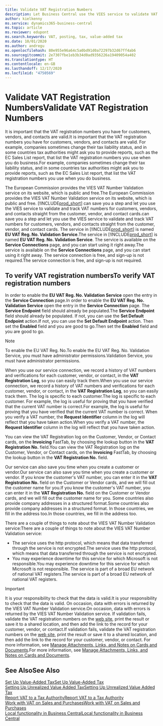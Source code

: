 ```yaml
---
title: Validate VAT Registration Numbers
description: Let Business Central use the VIES service to validate VAT registration numbers for you automatically.
author: kielkenny
ms.service: dynamics365-business-central
ms.topic: article
ms.reviewer: edupont
ms.search.keywords: VAT, posting, tax, value-added tax
ms.date: 10/01/2020
ms.author: andregu
ms.openlocfilehash: 80e955e96a64c5a0bd91d0a72297b32d67ff4ab6
ms.sourcegitcommit: 2e7307fbe1eb3b34d0ad9356226a19409054a402
ms.translationtype: HT
ms.contentlocale: en-GB
ms.lasthandoff: 12/17/2020
ms.locfileid: "4750569"
---
```

# <a name="validate-vat-registration-numbers"></a><span data-ttu-id="45a94-103">Validate VAT Registration Numbers</span><span class="sxs-lookup"><span data-stu-id="45a94-103">Validate VAT Registration Numbers</span></span>

<span data-ttu-id="45a94-104">It is important that the VAT registration numbers you have for customers, vendors, and contacts are valid.</span><span class="sxs-lookup"><span data-stu-id="45a94-104">It is important that the VAT registration numbers you have for customers, vendors, and contacts are valid.</span></span> <span data-ttu-id="45a94-105">For example, companies sometimes change their tax liability status, and in some countries tax authorities might ask you to provide reports, such as the EC Sales List report, that list the VAT registration numbers you use when you do business.</span><span class="sxs-lookup"><span data-stu-id="45a94-105">For example, companies sometimes change their tax liability status, and in some countries tax authorities might ask you to provide reports, such as the EC Sales List report, that list the VAT registration numbers you use when you do business.</span></span>

<span data-ttu-id="45a94-106">The European Commission provides the VIES VAT Number Validation service on its website, which is public and free.</span><span class="sxs-lookup"><span data-stu-id="45a94-106">The European Commission provides the VIES VAT Number Validation service on its website, which is public and free.</span></span> [!INCLUDE[prod_short](includes/prod_short.md)] <span data-ttu-id="45a94-107">can save you a step and let you use the VIES service to validate and track VAT numbers for customers, vendors, and contacts straight from the customer, vendor, and contact cards.</span><span class="sxs-lookup"><span data-stu-id="45a94-107">can save you a step and let you use the VIES service to validate and track VAT numbers for customers, vendors, and contacts straight from the customer, vendor, and contact cards.</span></span> <span data-ttu-id="45a94-108">The service in [!INCLUDE[prod_short](includes/prod_short.md)] is named **EU VAT Reg. No. Validation Service**.</span><span class="sxs-lookup"><span data-stu-id="45a94-108">The service in [!INCLUDE[prod_short](includes/prod_short.md)] is named **EU VAT Reg. No. Validation Service**.</span></span> <span data-ttu-id="45a94-109">The service is available on the **Service Connections** page, and you can start using it right away.</span><span class="sxs-lookup"><span data-stu-id="45a94-109">The service is available on the **Service Connections** page, and you can start using it right away.</span></span> <span data-ttu-id="45a94-110">The service connection is free, and sign-up is not required.</span><span class="sxs-lookup"><span data-stu-id="45a94-110">The service connection is free, and sign-up is not required.</span></span>

## <a name="to-verify-vat-registration-numbers"></a><span data-ttu-id="45a94-111">To verify VAT registration numbers</span><span class="sxs-lookup"><span data-stu-id="45a94-111">To verify VAT registration numbers</span></span>

<span data-ttu-id="45a94-112">In order to enable the **EU VAT Reg. No. Validation Service** open the entry in the **Service Connection** page.</span><span class="sxs-lookup"><span data-stu-id="45a94-112">In order to enable the **EU VAT Reg. No. Validation Service** open the entry in the **Service Connection** page.</span></span> <span data-ttu-id="45a94-113">The **Service Endpoint** field should already be populated.</span><span class="sxs-lookup"><span data-stu-id="45a94-113">The **Service Endpoint** field should already be populated.</span></span> <span data-ttu-id="45a94-114">If not, you can use the **Set Default Endpoint** action.</span><span class="sxs-lookup"><span data-stu-id="45a94-114">If not, you can use the **Set Default Endpoint** action.</span></span> <span data-ttu-id="45a94-115">Then set the **Enabled** field and you are good to go.</span><span class="sxs-lookup"><span data-stu-id="45a94-115">Then set the **Enabled** field and you are good to go.</span></span>

> [!NOTE]
> <span data-ttu-id="45a94-116">To enable the EU VAT Reg. No.</span><span class="sxs-lookup"><span data-stu-id="45a94-116">To enable the EU VAT Reg. No.</span></span> <span data-ttu-id="45a94-117">Validation Service, you must have administrator permissions.</span><span class="sxs-lookup"><span data-stu-id="45a94-117">Validation Service, you must have administrator permissions.</span></span>

<span data-ttu-id="45a94-118">When you use our service connection, we record a history of VAT numbers and verifications for each customer, vendor, or contact, in the **VAT Registration Log**, so you can easily track them.</span><span class="sxs-lookup"><span data-stu-id="45a94-118">When you use our service connection, we record a history of VAT numbers and verifications for each customer, vendor, or contact, in the **VAT Registration Log**, so you can easily track them.</span></span> <span data-ttu-id="45a94-119">The log is specific to each customer.</span><span class="sxs-lookup"><span data-stu-id="45a94-119">The log is specific to each customer.</span></span> <span data-ttu-id="45a94-120">For example, the log is useful for proving that you have verified that the current VAT number is correct.</span><span class="sxs-lookup"><span data-stu-id="45a94-120">For example, the log is useful for proving that you have verified that the current VAT number is correct.</span></span> <span data-ttu-id="45a94-121">When you verify a VAT number, the **Request Identifier** column in the log will reflect that you have taken action.</span><span class="sxs-lookup"><span data-stu-id="45a94-121">When you verify a VAT number, the **Request Identifier** column in the log will reflect that you have taken action.</span></span>

<span data-ttu-id="45a94-122">You can view the VAT Registration log on the Customer, Vendor, or Contact cards, on the **Invoicing** FastTab, by choosing the lookup button in the **VAT Registration No.** field.</span><span class="sxs-lookup"><span data-stu-id="45a94-122">You can view the VAT Registration log on the Customer, Vendor, or Contact cards, on the **Invoicing** FastTab, by choosing the lookup button in the **VAT Registration No.** field.</span></span>  

<span data-ttu-id="45a94-123">Our service can also save you time when you create a customer or vendor.</span><span class="sxs-lookup"><span data-stu-id="45a94-123">Our service can also save you time when you create a customer or vendor.</span></span> <span data-ttu-id="45a94-124">If you know the customer's VAT number, you can enter it in the **VAT Registration No.** field on the Customer or Vendor cards, and we will fill out the customer name for you.</span><span class="sxs-lookup"><span data-stu-id="45a94-124">If you know the customer's VAT number, you can enter it in the **VAT Registration No.** field on the Customer or Vendor cards, and we will fill out the customer name for you.</span></span> <span data-ttu-id="45a94-125">Some countries also provide company addresses in a structured format.</span><span class="sxs-lookup"><span data-stu-id="45a94-125">Some countries also provide company addresses in a structured format.</span></span> <span data-ttu-id="45a94-126">In those countries, we fill in the address too.</span><span class="sxs-lookup"><span data-stu-id="45a94-126">In those countries, we fill in the address too.</span></span>  

<span data-ttu-id="45a94-127">There are a couple of things to note about the VIES VAT Number Validation service:</span><span class="sxs-lookup"><span data-stu-id="45a94-127">There are a couple of things to note about the VIES VAT Number Validation service:</span></span>

* <span data-ttu-id="45a94-128">The service uses the http protocol, which means that data transferred through the service is not encrypted.</span><span class="sxs-lookup"><span data-stu-id="45a94-128">The service uses the http protocol, which means that data transferred through the service is not encrypted.</span></span>  
* <span data-ttu-id="45a94-129">You may experience downtime for this service for which Microsoft is not responsible.</span><span class="sxs-lookup"><span data-stu-id="45a94-129">You may experience downtime for this service for which Microsoft is not responsible.</span></span> <span data-ttu-id="45a94-130">The service is part of a broad EU network of national VAT registers.</span><span class="sxs-lookup"><span data-stu-id="45a94-130">The service is part of a broad EU network of national VAT registers.</span></span>

> [!IMPORTANT]
> <span data-ttu-id="45a94-131">It is your responsibility to check that the data is valid.</span><span class="sxs-lookup"><span data-stu-id="45a94-131">It is your responsibility to check that the data is valid.</span></span> <span data-ttu-id="45a94-132">On occasion, data with errors is returned by the VIES VAT Number Validation service.</span><span class="sxs-lookup"><span data-stu-id="45a94-132">On occasion, data with errors is returned by the VIES VAT Number Validation service.</span></span> <span data-ttu-id="45a94-133">If validation fails, validate the VAT registration numbers on the [web site](https://ec.europa.eu/taxation_customs/vies/), print the result or save it to a shared location, and then add the link to the record for your customer, vendor, or contact.</span><span class="sxs-lookup"><span data-stu-id="45a94-133">If validation fails, validate the VAT registration numbers on the [web site](https://ec.europa.eu/taxation_customs/vies/), print the result or save it to a shared location, and then add the link to the record for your customer, vendor, or contact.</span></span> <span data-ttu-id="45a94-134">For more information, see [Manage Attachments, Links, and Notes on Cards and Documents](ui-how-add-link-to-record.md).</span><span class="sxs-lookup"><span data-stu-id="45a94-134">For more information, see [Manage Attachments, Links, and Notes on Cards and Documents](ui-how-add-link-to-record.md).</span></span>

## <a name="see-also"></a><span data-ttu-id="45a94-135">See Also</span><span class="sxs-lookup"><span data-stu-id="45a94-135">See Also</span></span>

[<span data-ttu-id="45a94-136">Set Up Value-Added Tax</span><span class="sxs-lookup"><span data-stu-id="45a94-136">Set Up Value-Added Tax</span></span>](finance-setup-vat.md)  
[<span data-ttu-id="45a94-137">Setting Up Unrealized Value Added Tax</span><span class="sxs-lookup"><span data-stu-id="45a94-137">Setting Up Unrealized Value Added Tax</span></span>](finance-setup-unrealized-vat.md)  
[<span data-ttu-id="45a94-138">Report VAT to a Tax Authority</span><span class="sxs-lookup"><span data-stu-id="45a94-138">Report VAT to a Tax Authority</span></span>](finance-how-report-vat.md)  
[<span data-ttu-id="45a94-139">Work with VAT on Sales and Purchases</span><span class="sxs-lookup"><span data-stu-id="45a94-139">Work with VAT on Sales and Purchases</span></span>](finance-work-with-vat.md)  
[<span data-ttu-id="45a94-140">Local functionality in Business Central</span><span class="sxs-lookup"><span data-stu-id="45a94-140">Local functionality in Business Central</span></span>](about-localization.md)  
